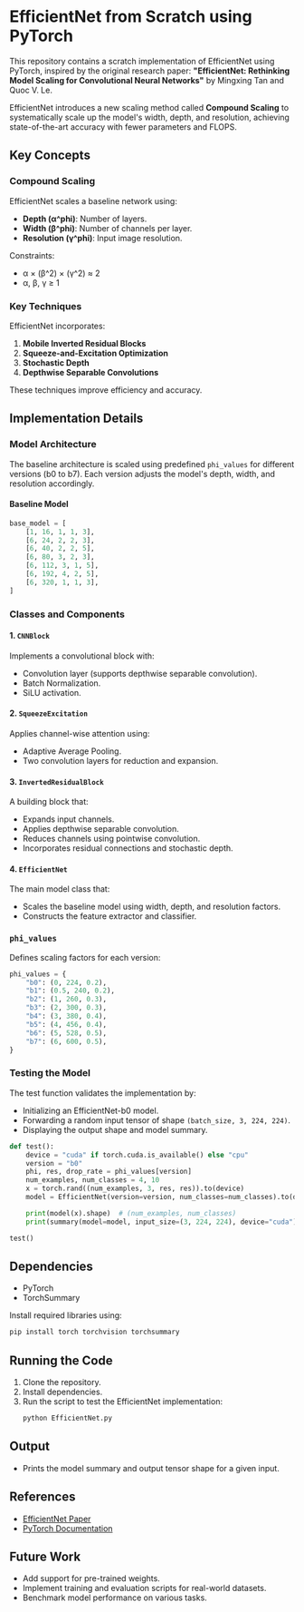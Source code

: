 # EfficientNet from Scratch using PyTorch

This repository contains a scratch implementation of EfficientNet using PyTorch, inspired by the original research paper:
**"EfficientNet: Rethinking Model Scaling for Convolutional Neural Networks"** by Mingxing Tan and Quoc V. Le.

EfficientNet introduces a new scaling method called **Compound Scaling** to systematically scale up the model's width, depth, and resolution, achieving state-of-the-art accuracy with fewer parameters and FLOPS.

## Key Concepts

### Compound Scaling
EfficientNet scales a baseline network using:
- **Depth (α^phi)**: Number of layers.
- **Width (β^phi)**: Number of channels per layer.
- **Resolution (γ^phi)**: Input image resolution.

Constraints:
- α × (β^2) × (γ^2) ≈ 2
- α, β, γ ≥ 1

### Key Techniques
EfficientNet incorporates:
1. **Mobile Inverted Residual Blocks**
2. **Squeeze-and-Excitation Optimization**
3. **Stochastic Depth**
4. **Depthwise Separable Convolutions**

These techniques improve efficiency and accuracy.

## Implementation Details

### Model Architecture
The baseline architecture is scaled using predefined `phi_values` for different versions (b0 to b7). Each version adjusts the model's depth, width, and resolution accordingly.

#### Baseline Model
```python
base_model = [
    [1, 16, 1, 1, 3],
    [6, 24, 2, 2, 3],
    [6, 40, 2, 2, 5],
    [6, 80, 3, 2, 3],
    [6, 112, 3, 1, 5],
    [6, 192, 4, 2, 5],
    [6, 320, 1, 1, 3],
]
```

### Classes and Components
#### 1. `CNNBlock`
Implements a convolutional block with:
- Convolution layer (supports depthwise separable convolution).
- Batch Normalization.
- SiLU activation.

#### 2. `SqueezeExcitation`
Applies channel-wise attention using:
- Adaptive Average Pooling.
- Two convolution layers for reduction and expansion.

#### 3. `InvertedResidualBlock`
A building block that:
- Expands input channels.
- Applies depthwise separable convolution.
- Reduces channels using pointwise convolution.
- Incorporates residual connections and stochastic depth.

#### 4. `EfficientNet`
The main model class that:
- Scales the baseline model using width, depth, and resolution factors.
- Constructs the feature extractor and classifier.

### `phi_values`
Defines scaling factors for each version:
```python
phi_values = {
    "b0": (0, 224, 0.2),
    "b1": (0.5, 240, 0.2),
    "b2": (1, 260, 0.3),
    "b3": (2, 300, 0.3),
    "b4": (3, 380, 0.4),
    "b5": (4, 456, 0.4),
    "b6": (5, 528, 0.5),
    "b7": (6, 600, 0.5),
}
```

### Testing the Model
The test function validates the implementation by:
- Initializing an EfficientNet-b0 model.
- Forwarding a random input tensor of shape `(batch_size, 3, 224, 224)`.
- Displaying the output shape and model summary.

```python
def test():
    device = "cuda" if torch.cuda.is_available() else "cpu"
    version = "b0"
    phi, res, drop_rate = phi_values[version]
    num_examples, num_classes = 4, 10
    x = torch.rand((num_examples, 3, res, res)).to(device)
    model = EfficientNet(version=version, num_classes=num_classes).to(device)

    print(model(x).shape)  # (num_examples, num_classes)
    print(summary(model=model, input_size=(3, 224, 224), device="cuda"))

test()
```

## Dependencies
- PyTorch
- TorchSummary

Install required libraries using:
```bash
pip install torch torchvision torchsummary
```

## Running the Code
1. Clone the repository.
2. Install dependencies.
3. Run the script to test the EfficientNet implementation:
   ```bash
   python EfficientNet.py
   ```

## Output
- Prints the model summary and output tensor shape for a given input.

## References
- [EfficientNet Paper](https://arxiv.org/abs/1905.11946)
- [PyTorch Documentation](https://pytorch.org/docs/)

## Future Work
- Add support for pre-trained weights.
- Implement training and evaluation scripts for real-world datasets.
- Benchmark model performance on various tasks.

